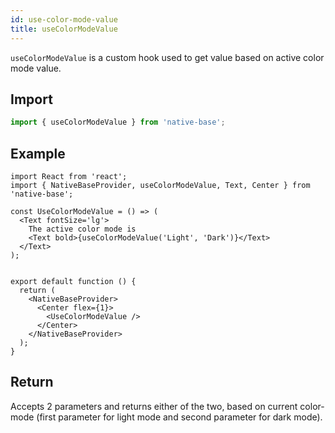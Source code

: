 ```yaml
---
id: use-color-mode-value
title: useColorModeValue
---
```


`useColorModeValue` is a custom hook used to get value based on active color mode value.

## Import

```jsx
import { useColorModeValue } from 'native-base';
```

## Example

```SnackPlayer name=useColorModeValue
import React from 'react';
import { NativeBaseProvider, useColorModeValue, Text, Center } from 'native-base';

const UseColorModeValue = () => (
  <Text fontSize='lg'>
    The active color mode is
    <Text bold>{useColorModeValue('Light', 'Dark')}</Text>
  </Text>
);


export default function () {
  return (
    <NativeBaseProvider>
      <Center flex={1}>
        <UseColorModeValue />
      </Center>
    </NativeBaseProvider>
  );
}
```

## Return

Accepts 2 parameters and returns either of the two, based on current color-mode (first parameter for light mode and second parameter for dark mode).
